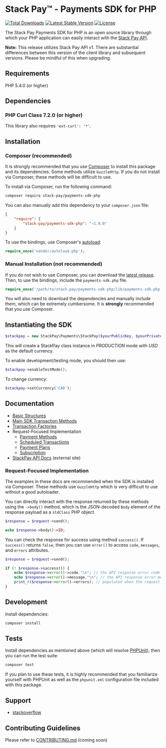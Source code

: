 # Stack Pay™ - Payments SDK for PHP

[![Total Downloads](https://poser.pugx.org/stack-pay/payments-sdk-php/downloads.svg)](https://packagist.org/packages/stack-pay/payments-sdk-php)
[![Latest Stable Version](https://poser.pugx.org/stack-pay/payments-sdk-php/v/stable.svg)](https://packagist.org/packages/stack-pay/payments-sdk-php)
[![License](https://poser.pugx.org/stack-pay/payments-sdk-php/license.svg)](https://packagist.org/packages/stack-pay/payments-sdk-php)

The Stack Pay Payments SDK for PHP is an open source library through which your
PHP application can easily interact with the
[Stack Pay API](https://developer.mystackpay.com/docs).

**Note:** This release utilizes Stack Pay API v1. There are substantial
differences between this version of the client library and subsequent versions.
Please be mindful of this when upgrading.

## Requirements

PHP 5.4.0 (or higher)

## Dependencies

### PHP Curl Class 7.2.0 (or higher)

This library also requires `'ext-curl': '*'`.

## Installation

### Composer (recommended)

It is strongly recommended that you use [Composer](http://getcomposer.org) to
install this package and its dependencies. Some methods utilize `GuzzleHttp`. If you do not install via Composer, these methods will be difficult to use.

To install via Composer, run the following command:

```bash
composer require stack-pay/payments-sdk-php
```

You can also manually add this dependency to your `composer.json` file:

```json
{
    "require": {
        "stack-pay/payments-sdk-php": "~1.0.0"
    }
}
```

To use the bindings, use Composer's
[autoload](https://getcomposer.org/doc/00-intro.md#autoloading):

```php
require_once('vendor/autoload.php');
```

### Manual Installation (not recommended)

If you do not wish to use Composer, you can download the
[latest release](https://github.com/stack-pay/payments-sdk-php/releases). Then,
to use the bindings, include the `payments-sdk.php` file.

```php
require_once('/path/to/stack-pay/payments-sdk-php/lib/payments-sdk.php');
```

You will also need to download the dependencies and manually include them, which can be extremely cumbersome. It is **strongly** recommended that you use Composer.

## Instantiating the SDK

```php
$stackpay = new StackPay\Payments\StackPay($yourPublicKey, $yourPrivateKey);
```

This will create a StackPay class instance in *PRODUCTION* mode with *USD* as the default currency.

To enable development/testing mode, you should then use:

```php
$stackpay->enableTestMode();
```

To change currency:

```php
$stackpay->setCurrency('CAD');
```

## Documentation

* [Basic Structures](docs/BasicStructures.md)
* [Main SDK Transaction Methods](docs/MainTransactionMethods.md)
* [Transaction Factories](docs/TransactionFactories.md)
* Request-Focused Implementation
  * [Payment Methods](docs/PaymentMethods.md)
  * [Scheduled Transactions](docs/ScheduledTransactions.md)
  * [Payment Plans](docs/PaymentPlans.md)
  * [Subscription](docs/Subscription.md)
* [StackPay API Docs](https://developer.mystackpay.com/docs) (external site)

### Request-Focused Implementation

The examples in these docs are recommended when the SDK is installed via Composer. These methods use `GuzzleHttp` which is very difficult to use without a good autoloader.

You can directly interact with the response returned by these methods using the `->body()` method, which is the JSON-decoded `Body` element of the response payload as a `stdClass` PHP object.

```php
$response = $request->send();

echo $response->body()->ID;
```

You can check the response for success using method `success()`. If `success()` returns `false`, then you can use `error()` to access `code`, `messages`, and `errors` attributes.

```php
$response = $request->send();

if (! $response->success()) {
    echo $response->error()->code."\n"; // the API response error code
    echo $response->error()->message."\n"; // the API response error message
    print_r($response->error()->errors); // populated when the request body does not pass validation
}
```

## Development

Install dependencies:

```bash
composer install
```

## Tests

Install dependencies as mentioned above (which will resolve
[PHPUnit](http://packagist.org/packages/phpunit/phpunit)), then you can run the
test suite:

```bash
composer test
```

If you plan to use these tests, it is highly recommended that you familiarize yourself with PHPUnit as well as the `phpunit.xml` configuration file included with this package.

## Support

* [stackoverflow](http://stackoverflow.com/questions/tagged/stackpay)

## Contributing Guidelines

Please refer to [CONTRIBUTING.md](CONTRIBUTING.md) (coming soon)
